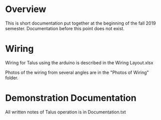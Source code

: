 # Overview
This is short documentation put together at the beginning of the fall 2019 semester. Documentation before this point does not exist.

# Wiring
Wiring for Talus using the arduino is described in the Wiring Layout.xlsx

Photos of the wiring from several angles are in the "Photos of Wiring" folder.

# Demonstration Documentation
All written notes of Talus operation is in Documentation.txt

